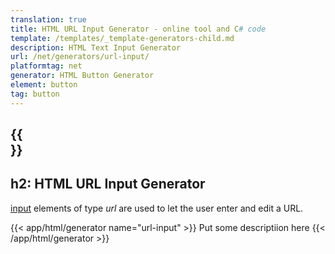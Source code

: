 ```yaml
---
translation: true
title: HTML URL Input Generator - online tool and C# code
template: /templates/_template-generators-child.md
description: HTML Text Input Generator
url: /net/generators/url-input/
platformtag: net
generator: HTML Button Generator
element: button
tag: button
---
```


{{<section overview>}}
---
h2: HTML URL Input Generator
---

[input](https://html.spec.whatwg.org/multipage/input.html#the-input-element) elements of type *url* are used to let the user enter and edit a URL.

{{< app/html/generator name="url-input" >}}
Put some descriptiion here
{{< /app/html/generator >}}